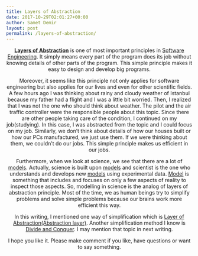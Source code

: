 ```yaml
---
title: Layers of Abstraction
date: 2017-10-29T02:01:27+00:00
author: Samet Demir
layout: post
permalink: /layers-of-abstraction/
---
```

<p style="text-align: center;">
  <a href="https://en.wikipedia.org/wiki/Abstraction_(software_engineering)"><strong>Layers of Abstraction</strong></a> is one of most important principles in <a href="https://en.wikipedia.org/wiki/Software_engineering">Software Engineering</a>. It simply means every part of the program does its job without knowing details of other parts of the program. This simple principle makes it easy to design and develop big programs.
</p>

<p style="text-align: center;">
  Moreover, it seems like this principle not only applies for software engineering but also applies for our lives and even for other scientific fields. A few hours ago I was thinking about rainy and cloudy weather of Istanbul because my father had a flight and I was a little bit worried. Then, I realized that I was not the one who should think about weather. The pilot and the air traffic controller were the responsible people about this topic. Since there are other people taking care of the condition, I continued on my job(studying). In this case, I was abstracted from the topic and I could focus on my job. Similarly, we don&#8217;t think about details of how our houses built or how our PCs manufactured, we just use them. If we were thinking about them, we couldn&#8217;t do our jobs. This simple principle makes us efficient in our jobs.
</p>

<p style="text-align: center;">
  Furthermore, when we look at science, we see that there are a lot of <a href="https://en.wikipedia.org/wiki/Scientific_modelling">models</a>. Actually, science is built upon <a href="https://en.wikipedia.org/wiki/Scientific_modelling">models</a> and scientist is the one who understands and develops new <a href="https://en.wikipedia.org/wiki/Scientific_modelling">models</a> using experimental data. <a href="https://en.wikipedia.org/wiki/Scientific_modelling">Model</a> is something that includes and focuses on only a few aspects of reality to inspect those aspects. So, modelling in science is the analog of layers of abstraction principle. Most of the time, we as human beings try to simplify problems and solve simple problems because our brains work more efficient this way.
</p>

<p style="text-align: center;">
  In this writing, I mentioned one way of simplification which is <a href="https://en.wikipedia.org/wiki/Abstraction_layer">Layer of Abstraction(Abstraction layer)</a>. Another simplification method I know is <a href="https://en.wikipedia.org/wiki/Divide_and_conquer_algorithm">Divide and Conquer</a>. I may mention that topic in next writing.
</p>

<p style="text-align: center;">
  I hope you like it. Please make comment if you like, have questions or want to say something.
</p>